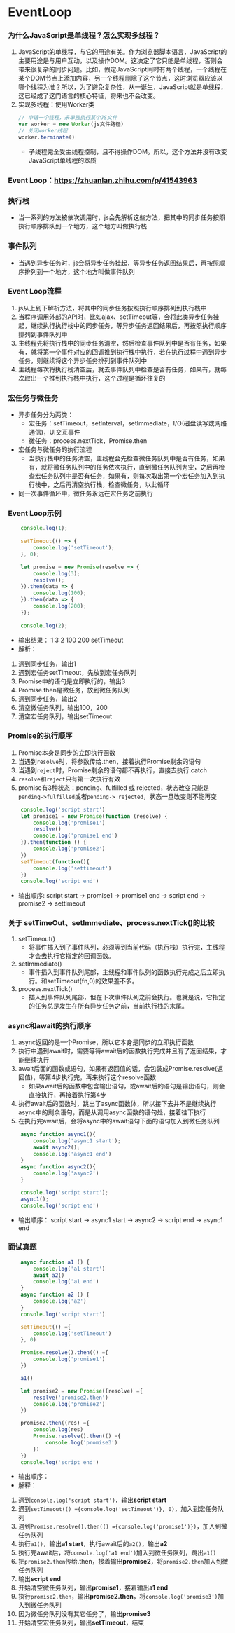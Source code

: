 # EventLoop

### 为什么JavaScript是单线程？怎么实现多线程？
1.  JavaScript的单线程，与它的用途有关。作为浏览器脚本语言，JavaScript的主要用途是与用户互动，以及操作DOM。这决定了它只能是单线程，否则会带来很复杂的同步问题。比如，假定JavaScript同时有两个线程，一个线程在某个DOM节点上添加内容，另一个线程删除了这个节点，这时浏览器应该以哪个线程为准？所以，为了避免复杂性，从一诞生，JavaScript就是单线程，这已经成了这门语言的核心特征，将来也不会改变。
2.  实现多线程：使用Worker类
    ```js
    // 申请一个线程，来单独执行某个JS文件
    var worker = new Worker(js文件路径)
    // 关闭worker线程
    worker.terminate()
    ```
    - 子线程完全受主线程控制，且不得操作DOM。所以，这个方法并没有改变JavaScript单线程的本质

### Event Loop：https://zhuanlan.zhihu.com/p/41543963

### 执行栈
- 当一系列的方法被依次调用时，js会先解析这些方法，把其中的同步任务按照执行顺序排队到一个地方，这个地方叫做执行栈

### 事件队列
- 当遇到异步任务时，js会将异步任务挂起，等异步任务返回结果后，再按照顺序排列到一个地方，这个地方叫做事件队列

### Event Loop流程
1.  js从上到下解析方法，将其中的同步任务按照执行顺序排列到执行栈中
2.  当程序调用外部的API时，比如ajax、setTimeout等，会将此类异步任务挂起，继续执行执行栈中的同步任务，等异步任务返回结果后，再按照执行顺序排列到事件队列中
3.  主线程先将执行栈中的同步任务清空，然后检查事件队列中是否有任务，如果有，就将第一个事件对应的回调推到执行栈中执行，若在执行过程中遇到异步任务，则继续将这个异步任务排列到事件队列中
4.  主线程每次将执行栈清空后，就去事件队列中检查是否有任务，如果有，就每次取出一个推到执行栈中执行，这个过程是循环往复的

### 宏任务与微任务
- 异步任务分为两类：
    - 宏任务：setTimeout，setInterval，setImmediate，I/O(磁盘读写或网络通信)，UI交互事件
    - 微任务：process.nextTick，Promise.then
- 宏任务与微任务的执行流程
    - 当执行栈中的任务清空，主线程会先检查微任务队列中是否有任务，如果有，就将微任务队列中的任务依次执行，直到微任务队列为空，之后再检查宏任务队列中是否有任务，如果有，则每次取出第一个宏任务加入到执行栈中，之后再清空执行栈，检查微任务，以此循环
- 同一次事件循环中，微任务永远在宏任务之前执行

### Event Loop示例
```js
    console.log(1);
        
    setTimeout(() => {
        console.log('setTimeout');
    }, 0);

    let promise = new Promise(resolve => {
        console.log(3);
        resolve();
    }).then(data => {
        console.log(100);
    }).then(data => {
        console.log(200);
    });
        
    console.log(2);
```
- 输出结果：
    1 3 2 100 200 setTimeout
- 解析：
1.  遇到同步任务，输出1
2.  遇到宏任务setTimeout，先放到宏任务队列
3.  Promise中的语句是立即执行的，输出3
4.  Promise.then是微任务，放到微任务队列
5.  遇到同步任务，输出2
6.  清空微任务队列，输出100，200
7.  清空宏任务队列，输出setTimeout

### Promise的执行顺序
1.  Promise本身是同步的立即执行函数
2.  当遇到`resolve`时，将参数传给.then，接着执行Promise剩余的语句
3.  当遇到`reject`时，Promise剩余的语句都不再执行，直接去执行.catch
4.  `resolve`和`reject`只有第一次执行有效
5.  promise有3种状态：pending、fulfilled 或 rejected，状态改变只能是`pending->fulfilled`或者`pending-> rejected`，状态一旦改变则不能再变
```js
    console.log('script start')
    let promise1 = new Promise(function (resolve) {
        console.log('promise1')
        resolve()
        console.log('promise1 end')
    }).then(function () {
        console.log('promise2')
    })
    setTimeout(function(){
        console.log('settimeout')
    })
    console.log('script end')
```
- 输出顺序: 
    script start -> promise1 -> promise1 end -> script end -> promise2 -> settimeout

### 关于 setTimeOut、setImmediate、process.nextTick()的比较 
1.  setTimeout()
    - 将事件插入到了事件队列，必须等到当前代码（执行栈）执行完，主线程才会去执行它指定的回调函数。
2.  setImmediate()
    - 事件插入到事件队列尾部，主线程和事件队列的函数执行完成之后立即执行。和setTimeout(fn,0)的效果差不多。
3.  process.nextTick()
    - 插入到事件队列尾部，但在下次事件队列之前会执行。也就是说，它指定的任务总是发生在所有异步任务之前，当前执行栈的末尾。

### async和await的执行顺序
1.  async返回的是一个Promise，所以它本身是同步的立即执行函数
2.  执行中遇到await时，需要等待await后的函数执行完成并且有了返回结果，才能继续执行
3.  await后面的函数或语句，如果有返回值的话，会包装成Promise.resolve(返回值)，等第4步执行完，再来执行这个resolve函数
    - 如果await后的函数中包含输出语句，或await后的语句是输出语句，则会直接执行，再接着执行第4步
4.  执行await后的函数时，跳出了async函数体，所以接下去并不是继续执行async中的剩余语句，而是从调用async函数的语句处，接着往下执行
5.  在执行完await后，会将async中的await语句下面的语句加入到微任务队列
```js
    async function async1(){
        console.log('async1 start');
        await async2();
        console.log('async1 end')
    }
    async function async2(){
        console.log('async2')
    }

    console.log('script start');
    async1();
    console.log('script end')
```
- 输出顺序：
    script start -> async1 start -> async2 -> script end -> async1 end

### 面试真题
```javascript
    async function a1 () {
        console.log('a1 start')
        await a2()
        console.log('a1 end')
    }
    async function a2 () {
        console.log('a2')
    }
    console.log('script start')

    setTimeout(() ={
        console.log('setTimeout')
    }, 0)

    Promise.resolve().then(() ={
        console.log('promise1')
    })

    a1()

    let promise2 = new Promise((resolve) ={
        resolve('promise2.then')
        console.log('promise2')
    })

    promise2.then((res) ={
        console.log(res)
        Promise.resolve().then(() ={
            console.log('promise3')
        })
    })
    console.log('script end')
```
- 输出顺序：
- 解释：
1.  遇到`console.log('script start')`，输出**script start**
2.  遇到`setTimeout(() ={console.log('setTimeout')}, 0)`，加入到宏任务队列
3.  遇到`Promise.resolve().then(() ={console.log('promise1')})`，加入到微任务队列
4.  执行`a1()`，输出**a1 start**，执行await后的`a2()`，输出**a2**
5.  执行完await后，将`console.log('a1 end')`加入到微任务队列，跳出`a1()`
6.  把`promise2.then`传给.then，接着输出**promise2**，将`promise2.then`加入到微任务队列
7.  输出**script end**
8.  开始清空微任务队列，输出**promise1**，接着输出**a1 end**
9.  执行`promise2.then`，输出**promise2.then**，将`console.log('promise3')`加入到微任务队列
10. 因为微任务队列没有其它任务了，输出**promise3**
11. 开始清空宏任务队列，输出**setTimeout**，结束

### 